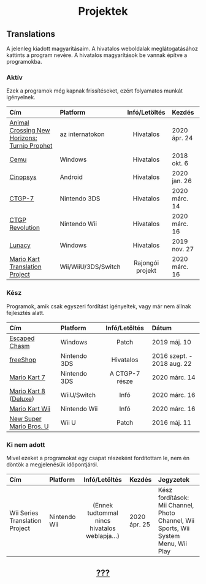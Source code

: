 # <center>Projektek</center>

## Translations
A jelenleg kiadott magyarításaim. A hivatalos weboldalak meglátogatásához kattints a program nevére. A hivatalos magyarítások be vannak építve a programokba.

### Aktív
Ezek a programok még kapnak frissítéseket, ezért folyamatos munkát igényelnek.

|                                             Cím                                             |       Platform      |  Infó/Letöltés   |     Kezdés    |
|:--------------------------------------------------------------------------------------------|:--------------------|:----------------:|:--------------|
| [Animal Crossing New Horizons: Turnip Prophet](https://turnipprophet.io/)                   | az internatokon     |    Hivatalos     | 2020 ápr. 24  |
| [Cemu](https://cemu.info/)                                                                  | Windows             |    Hivatalos     | 2018 okt. 6   |
| [Cinopsys](https://play.google.com/store/apps/details?id=com.cinopsys.movieshows)           | Android             |    Hivatalos     | 2020 jan. 26  |
| [CTGP-7](https://gbatemp.net/threads/mario-kart-7-custom-track-grand-prix-7-ctgp-7.396936/) | Nintendo 3DS        |    Hivatalos     | 2020 márc. 14 |
| [CTGP Revolution](https://www.chadsoft.co.uk/)                                              | Nintendo Wii        |    Hivatalos     | 2020 márc. 16 |
| [Lunacy](https://icons8.com/lunacy)                                                         | Windows             |    Hivatalos     | 2019 nov. 27  |
| [Mario Kart Translation Project](http://wiki.tockdom.com/wiki/Translation_Project)          | Wii/WiiU/3DS/Switch | Rajongói projekt | 2020 márc. 16 |

### Kész
Programok, amik csak egyszeri fordítást igényeltek, vagy már nem állnak fejlesztés alatt.

|           Cím          |   Platform   |          Infó/Letöltés         |          Dátum          |
|:--------------------------------------------------------------------------------------------|:--------------------|:-------------:|:------------|
| [Escaped Chasm](https://tuyoki.itch.io/escaped-chasm)                                          | Windows      |              Patch             | 2019 máj. 10            |
| [freeShop](https://gbatemp.net/threads/no-longer-working-community-freeshop-fork-open-source-eshop-alternative.483159/)                                                                                                 | Nintendo 3DS |            Hivatalos            | 2016 szept. - 2018 aug. 22 |
| [Mario Kart 7](https://www.nintendo.com/games/detail/mario-kart-7-3ds/)                        | Nintendo 3DS | A CTGP-7 része | 2020 márc. 14            |
| [Mario Kart 8](https://www.nintendo.co.uk/Games/Wii-U/Mario-Kart-8-765384.html) ([Deluxe](https://www.nintendo.co.uk/Games/Nintendo-Switch/Mario-Kart-8-Deluxe-1173281.html))             | WiiU/Switch  |              Infó              | 2020 márc. 16            |
| [Mario Kart Wii](https://www.nintendo.co.uk/Games/Wii/Mario-Kart-Wii-281848.html#Overview)     | Nintendo Wii |              Infó              | 2020 márc. 16            |
| [New Super Mario Bros. U](https://www.nintendo.com/games/detail/new-super-mario-bros-u-wii-u/) | Wii U        |              Patch             | 2016 máj. 11            |

### Ki nem adott
Mivel ezeket a programokat egy csapat részeként fordítottam le, nem én döntök a megjelenésük időpontjáról.

|               Cím              |   Platform   |                         Infó/Letöltés                         |    Kezdés   | Jegyzetek                                                                  |
|:-------------------------------|:-------------|:-------------------------------------------------------------:|:------------|:----------------------------------------------------------------------------|
| Wii Series Translation Project | Nintendo Wii | (Ennek tudtommal nincs hivatalos weblapja…) | 2020 ápr. 25 | Kész fordítások: Mii Channel, Photo Channel, Wii Sports, Wii System Menu, Wii Play |

## <center><a href="https://www.youtube.com/watch?v=dQw4w9WgXcQ">???</a></center>